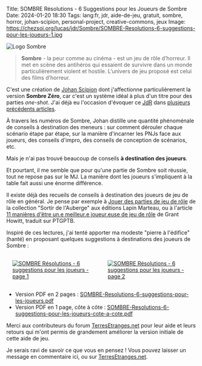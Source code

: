 Title: SOMBRE Résolutions - 6 Suggestions pour les Joueurs de Sombre
Date: 2024-01-20 18:30
Tags: lang:fr, jdr, aide-de-jeu, gratuit, sombre, horror, johan-scipion, personal-project, creative-commons, jeux
Image: https://chezsoi.org/lucas/jdr/Sombre/SOMBRE-Resolutions-6-suggestions-pour-les-joueurs-1.jpg

![Logo Sombre](images/jdr/Sombre_logo_jeu_de_role.png)

> **Sombre** - la peur comme au cinéma - est un jeu de rôle d’horreur. Il met en scène des antihéros qui essaient
> de survivre dans un monde particulièrement violent et hostile.
> L’univers de jeu proposé est celui des films d’horreur.

C'est une création de [Johan Scipion](https://www.terresetranges.net/sombre.html) dont j'affectionne particulièrement la version **Sombre Zéro**,
car c'est un système idéal à plus d'un titre pour des parties _one-shot_.
J'ai déjà eu l'occasion d'évoquer ce [<abbr title="Jeu de Rôle">JdR</abbr>](/lucas/blog/tag/jdr.html) dans [plusieurs précédents articles](tag/sombre.html).

À travers les numéros de Sombre, Johan distille une quantité phénoménale de conseils à destination des meneurs :
sur comment dérouler chaque scénario étape par étape, sur la manière d'incarner les PNJs face aux joueurs,
des conseils d'impro, des conseils de conception de scénarios, etc.

Mais je n'ai pas trouvé beaucoup de conseils **à destination des joueurs**.

Et pourtant, il me semble que pour qu'une partie de Sombre soit réussie, tout ne repose pas sur le MJ.
La manière dont les joueurs s'impliquent à la table fait aussi une énorme différence.

Il existe déjà des recueils de conseils à destination des joueurs de jeu de rôle en général.
Je pense par exemple à [Jouer des parties de jeu de rôle](http://www.lapinmarteau.com/jeux-et-accessoires-sortir-de-lauberge-02-jouer-des-parties-de-jeu-de-role/) de la collection "Sortir de l'Auberge" aux éditions Lapin Marteau,
ou à l'article [11 manières d'être un.e meilleur.e joueur.euse de jeu de rôle](https://ptgptb.fr/11-manieres-d-etre-un-meilleur-joueur-de-jdr) de Grant Howitt, traduit sur PTGPTB.

Inspiré de ces lectures, j'ai tenté apporter ma modeste "pierre à l'édifice" (hanté)
en proposant quelques suggestions à destinations des joueurs de Sombre :

<div class="side-by-side">
  <a href="https://chezsoi.org/lucas/jdr/Sombre/SOMBRE-Resolutions-6-suggestions-pour-les-joueurs-1.jpg" target="_blank">
    <img alt="SOMBRE Résolutions - 6 suggestions pour les joueurs - page 1" src="https://chezsoi.org/lucas/jdr/Sombre/SOMBRE-Resolutions-6-suggestions-pour-les-joueurs-1.jpg">
  </a>
  <a href="https://chezsoi.org/lucas/jdr/Sombre/SOMBRE-Resolutions-6-suggestions-pour-les-joueurs-2.jpg" target="_blank">
    <img alt="SOMBRE Résolutions - 6 suggestions pour les joueurs - page 2" src="https://chezsoi.org/lucas/jdr/Sombre/SOMBRE-Resolutions-6-suggestions-pour-les-joueurs-2.jpg">
  </a>
</div>

* Version PDF en 2 pages : [SOMBRE-Resolutions-6-suggestions-pour-les-joueurs.pdf](https://chezsoi.org/lucas/jdr/Sombre/SOMBRE-Resolutions-6-suggestions-pour-les-joueurs.pdf)
* Version PDF en 1 page, côte à côte : [SOMBRE-Resolutions-6-suggestions-pour-les-joueurs-cote-a-cote.pdf](https://chezsoi.org/lucas/jdr/Sombre/SOMBRE-Resolutions-6-suggestions-pour-les-joueurs-cote-a-cote.pdf)

Merci aux contributeurs du forum [TerresEtranges.net](https://www.terresetranges.net/forums/viewtopic.php?pid=21427#p21427) pour leur aide et leurs retours qui m'ont permis de grandement améliorer la version initiale de cette aide de jeu.

Je serais ravi de savoir ce que vous en pensez !
Vous pouvez laisser un message en commentaire ici, ou sur [TerresEtranges.net](https://www.terresetranges.net/forums/viewtopic.php?pid=21427#p21427).

<!-- Com'
* [ ] Scénariothèque : PDF
* [ ] itch.io ?
-->

<style>
.side-by-side > * {
  margin: 1rem auto;
  max-width: 100%;
}
@media (min-width:768px) {
  .side-by-side {
    display: flex;
    justify-content: center;
    align-items: center;
  }
  .side-by-side > * {
    margin: 1rem;
    max-width: 50%;
  }
}
</style>
